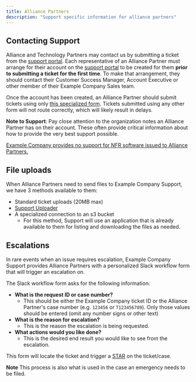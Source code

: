 ```yaml
---
title: Alliance Partners
description: "Support specific information for alliance partners"
---
```


## Contacting Support

Alliance and Technology Partners may contact us by submitting a ticket from the
[support portal](https://support.example_company.com). Each representative of an
Alliance Partner must arrange for their account on the
[support portal](https://support.example_company.com) to be created for  them
**prior to submitting a ticket for the first time**. To make that
arrangement, they should contact their Customer Success Manager, Account
Executive or other member of their Example Company Sales team.

Once the account has been created, an Alliance Partner should submit tickets
using only
[this specialized form](https://support.example_company.com/hc/en-us/requests/new?ticket_form_id=360001172559).
Tickets submitted using any other form will not route correctly, which will
likely result in delays.

**Note to Support**: Pay close attention to the organization notes an Alliance
Partner has on their account. These often provide critical information about how
to provide the very best support possible.

[Example Company provides no support for NFR software issued to Alliance Partners.](https://about.example_company.com/partners/technology-partners/integrate/#-additional-resources--support)

## File uploads

When Alliance Partners need to send files to Example Company Support, we have 3
methods available to them:

- Standard ticket uploads (20MB max)
- [Support Uploader](https://about.example_company.com/support/providing-large-files/#support-uploader)
- A specialized connection to an s3 bucket
  - For this method, Support will use an application that is already
    available to them for listing and downloading the files as needed.

## Escalations

In rare events when an issue requires escalation, Example Company Support provides
Alliance Partners with a personalized Slack workflow form that will trigger
an escalation on.

The Slack workflow form asks for the following information:

- **What is the request ID or case number?**
  - This should be either the Example Company ticket ID or the Alliance Partner's case
    number (e.g. `123456` or `T123456789`). Only those values should be entered
    (omit any number signs or other text)
- **What is the reason for escalation?**
  - This is the reason the escalation is being requested.
- **What actions would you like done?**
  - This is the desired end result you would like to see from the escalation.

This form will locate the ticket and trigger a
[STAR](/handbook/customer-success/csm/escalations/) on the ticket/case.

**Note** This process is also what is used in the case an emergency needs to be
filed.
